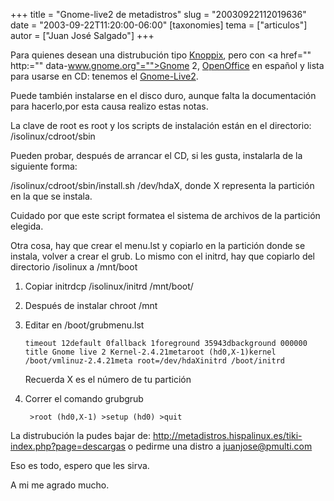 +++
title = "Gnome-live2 de metadistros"
slug = "20030922112019636"
date = "2003-09-22T11:20:00-06:00"
[taxonomies]
tema = ["articulos"]
autor = ["Juan José Salgado"]
+++

Para quienes desean una distrubución tipo
[Knoppix](http://www.knoppix.org), pero con
<a href="" http:="" data-www.gnome.org"="">Gnome 2</a>,
[OpenOffice](http://www.openoffice.org) en español y lista para usarse
en CD: tenemos el
[Gnome-Live2](http://www.es.gnome.org/proyectos/gnome-live-cd/).

Puede también instalarse en el disco duro, aunque falta la documentación
para hacerlo,por esta causa realizo estas notas.

<!-- more -->
La clave de root es root y los scripts de instalación están en el
directorio: /isolinux/cdroot/sbin

Pueden probar, después de arrancar el CD, si les gusta, instalarla de la
siguiente forma:

/isolinux/cdroot/sbin/install.sh /dev/hdaX, donde X representa la
partición en la que se instala.

Cuidado por que este script formatea el sistema de archivos de la
partición elegida.

Otra cosa, hay que crear el menu.lst y copiarlo en la partición donde se
instala, volver a crear el grub. Lo mismo con el initrd, hay que
copiarlo del directorio /isolinux a /mnt/boot

1.  Copiar initrdcp /isolinux/initrd /mnt/boot/

2.  Después de instalar chroot /mnt

3.  Editar en /boot/grubmenu.lst

        timeout 12default 0fallback 1foreground 35943dbackground 000000  title Gnome live 2 Kernel-2.4.21metaroot (hd0,X-1)kernel /boot/vmlinuz-2.4.21meta root=/dev/hdaXinitrd /boot/initrd 

    Recuerda X es el número de tu partición

4.  Correr el comando grubgrub

         >root (hd0,X-1) >setup (hd0) >quit

La distrubución la pudes bajar de:
http://metadistros.hispalinux.es/tiki-index.php?page=descargas o pedirme
una distro a juanjose@pmulti.com

Eso es todo, espero que les sirva.

A mi me agrado mucho.

